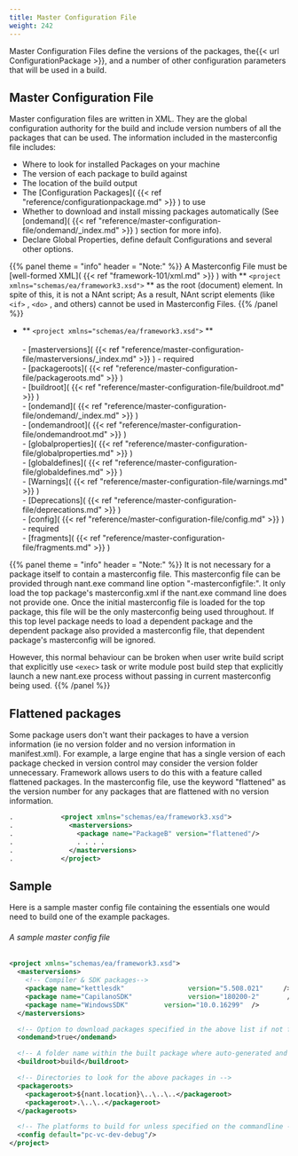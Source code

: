 ```yaml
---
title: Master Configuration File
weight: 242
---
```


Master Configuration Files define the versions of the packages,
the{{< url ConfigurationPackage >}}, and a number of other configuration parameters that will be used in a build.

<a name="MasterconfigSyntax"></a>
## Master Configuration File ##

Master configuration files are written in XML. They are the global configuration authority for the build and include version numbers of all the packages that can be used.
The information included in the masterconfig file includes:

 - Where to look for installed Packages on your machine
 - The version of each package to build against
 - The location of the build output
 - The [Configuration Packages]( {{< ref "reference/configurationpackage.md" >}} ) to use
 - Whether to download and install missing packages automatically (See [ondemand]( {{< ref "reference/master-configuration-file/ondemand/_index.md" >}} ) section for more info).
 - Declare Global Properties, define default Configurations and several other options.

{{% panel theme = "info" header = "Note:" %}}
A Masterconfig File must be [well-formed XML]( {{< ref "framework-101/xml.md" >}} )  with  ** `<project xmlns="schemas/ea/framework3.xsd">` ** as the root (document) element. In spite of this, it is not a NAnt script; As a result, NAnt script elements
(like `<if>` ,  `<do>` , and others) cannot be used in Masterconfig Files.
{{% /panel %}}
 - ** `<project xmlns="schemas/ea/framework3.xsd">` ** <br><br>  - [masterversions]( {{< ref "reference/master-configuration-file/masterversions/_index.md" >}} ) - required<br>  - [packageroots]( {{< ref "reference/master-configuration-file/packageroots.md" >}} )<br>  - [buildroot]( {{< ref "reference/master-configuration-file/buildroot.md" >}} )<br>  - [ondemand]( {{< ref "reference/master-configuration-file/ondemand/_index.md" >}} )<br>  - [ondemandroot]( {{< ref "reference/master-configuration-file/ondemandroot.md" >}} )<br>  - [globalproperties]( {{< ref "reference/master-configuration-file/globalproperties.md" >}} )<br>  - [globaldefines]( {{< ref "reference/master-configuration-file/globaldefines.md" >}} )<br>  - [Warnings]( {{< ref "reference/master-configuration-file/warnings.md" >}} )<br>  - [Deprecations]( {{< ref "reference/master-configuration-file/deprecations.md" >}} )<br>  - [config]( {{< ref "reference/master-configuration-file/config.md" >}} ) - required<br>  - [fragments]( {{< ref "reference/master-configuration-file/fragments.md" >}} )

{{% panel theme = "info" header = "Note:" %}}
It is not necessary for a package itself to contain a masterconfig file.  This masterconfig file can be provided through nant.exe command line option "-masterconfigfile:".
It only load the top package's masterconfig.xml if the nant.exe command line does not provide one.  Once the initial masterconfig
file is loaded for the top package, this file will be the only masterconfig being used throughout.  If this top level package needs to load a 
dependent package and the dependent package also provided a masterconfig file, that dependent package's masterconfig will be ignored.

However, this normal behaviour can be broken when user write build script that explicitly use `<exec>` task or write module post build step
that explicitly launch a new nant.exe process without passing in current masterconfig being used.
{{% /panel %}}

<a name="Flattened"></a>
## Flattened packages ##

Some package users don't want their packages to have a version information (ie no version folder and no version information in manifest.xml).
For example, a large engine that has a single version of each package checked in version control may consider the version folder unnecessary.
Framework allows users to do this with a feature called flattened packages.
In the masterconfig file, use the keyword &quot;flattened&quot; as the version number for any packages that are flattened with no version information.


```xml
.            <project xmlns="schemas/ea/framework3.xsd">
.              <masterversions>
.                <package name="PackageB" version="flattened"/>
.                . . . .
.              </masterversions>
.            </project>
```

<a name="sample"></a>
## Sample ##

Here is a sample master config file containing the essentials one would need to build one of the example packages.

###### A sample master config file ######

```xml
<project xmlns="schemas/ea/framework3.xsd">
  <masterversions>
    <!-- Compiler & SDK packages-->
    <package name="kettlesdk"                version="5.508.021"     />
    <package name="CapilanoSDK"              version="180200-2"       />
    <package name="WindowsSDK" 		   version="10.0.16299"  />
  </masterversions>

  <!-- Option to download packages specified in the above list if not found  -->
  <ondemand>true</ondemand>

  <!-- A folder name within the built package where auto-generated and temp files will be placed -->
  <buildroot>build</buildroot>

  <!-- Directories to look for the above packages in -->
  <packageroots>
    <packageroot>${nant.location}\..\..\..</packageroot>
    <packageroot>.\..\..</packageroot>
  </packageroots>

  <!-- The platforms to build for unless specified on the commandline -->
  <config default="pc-vc-dev-debug"/>
</project>
```
